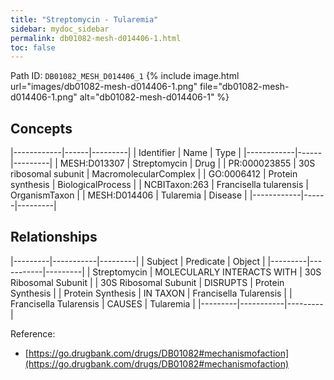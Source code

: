 ```yaml
---
title: "Streptomycin - Tularemia"
sidebar: mydoc_sidebar
permalink: db01082-mesh-d014406-1.html
toc: false 
---
```



Path ID: `DB01082_MESH_D014406_1`
{% include image.html url="images/db01082-mesh-d014406-1.png" file="db01082-mesh-d014406-1.png" alt="db01082-mesh-d014406-1" %}

## Concepts

|------------|------|---------|
| Identifier | Name | Type    |
|------------|------|---------|
| MESH:D013307 | Streptomycin | Drug |
| PR:000023855 | 30S ribosomal subunit | MacromolecularComplex |
| GO:0006412 | Protein synthesis | BiologicalProcess |
| NCBITaxon:263 | Francisella tularensis | OrganismTaxon |
| MESH:D014406 | Tularemia | Disease |
|------------|------|---------|

## Relationships

|---------|-----------|---------|
| Subject | Predicate | Object  |
|---------|-----------|---------|
| Streptomycin | MOLECULARLY INTERACTS WITH | 30S Ribosomal Subunit |
| 30S Ribosomal Subunit | DISRUPTS | Protein Synthesis |
| Protein Synthesis | IN TAXON | Francisella Tularensis |
| Francisella Tularensis | CAUSES | Tularemia |
|---------|-----------|---------|

Reference: 
  - [https://go.drugbank.com/drugs/DB01082#mechanismofaction](https://go.drugbank.com/drugs/DB01082#mechanismofaction)
